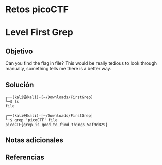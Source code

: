 # Retos picoCTF

# Level First Grep

## Objetivo
Can you find the flag in file? This would be really tedious to look through manually, something tells me there is a better way.

## Solución
```
┌──(kali㉿kali)-[~/Downloads/FirstGrep]
└─$ ls
file
                                                                                                   
┌──(kali㉿kali)-[~/Downloads/FirstGrep]
└─$ grep 'picoCTF' file           
picoCTF{grep_is_good_to_find_things_5af9d829}

```
## Notas adicionales

## Referencias



